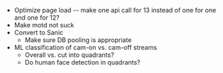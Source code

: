 * Optimize page load -- make one api call for 13 instead of one for one and one for 12?
* Make motd not suck
* Convert to Sanic
  * Make sure DB pooling is appropriate
* ML classification of cam-on vs. cam-off streams
  * Overall vs. cut into quadrants?
  * Do human face detection in quadrants?
